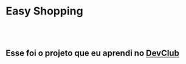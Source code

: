 <h1>Easy Shopping</h1>
<br>
<br>
<h2>Esse foi o projeto que eu aprendi no <a href="rodolfomori.com.br/devclub">DevClub</a></h2>
